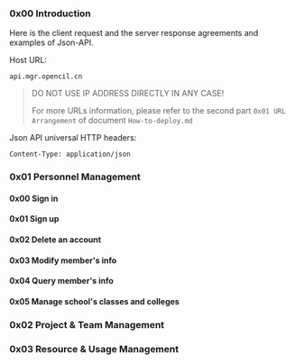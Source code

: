 ### 0x00 Introduction

Here is the client request and the server response agreements and examples of Json-API. 

Host URL:

```
api.mgr.opencil.cn
```

> DO NOT USE IP ADDRESS DIRECTLY IN ANY CASE!
>
> For more URLs information, please refer to the second part `0x01 URL Arrangement` of document `How-to-deploy.md`

Json API universal HTTP headers:

```
Content-Type: application/json
```

### 0x01 Personnel Management

#### 0x00 Sign in 



#### 0x01 Sign up 



#### 0x02 Delete an account 



#### 0x03 Modify member's info



#### 0x04 Query member's info 



#### 0x05 Manage school's classes and colleges







### 0x02 Project & Team Management





### 0x03 Resource & Usage Management